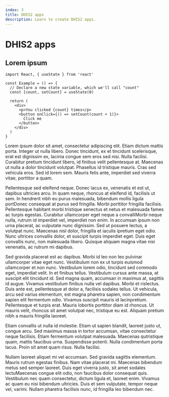 ```yaml
---
index: 3
title: DHIS2 apps
description: Learn to create DHIS2 apps.
---
```


# DHIS2 apps

## Lorem ipsum

```js{4,5}
import React, { useState } from 'react'

const Example = () => {
  // Declare a new state variable, which we'll call "count"
  const [count, setCount] = useState(0)

  return (
    <div>
      <p>You clicked {count} times</p>
      <button onClick={() => setCount(count + 1)}>
        Click me
      </button>
    </div>
  )
}
```

Lorem ipsum dolor sit amet, consectetur adipiscing elit. Etiam dictum mattis porta. Integer ut nulla libero. Donec tincidunt, ex et tincidunt scelerisque, erat est dignissim ex, lacinia congue sem eros sed nisi. Nulla facilisi. Curabitur pretium tincidunt libero, id finibus velit pellentesque at. Maecenas ut nulla a dolor tincidunt volutpat. Phasellus id tristique mauris. Cras sed vehicula eros. Sed id lorem sem. Mauris felis ante, imperdiet sed viverra vitae, porttitor a quam.

Pellentesque sed eleifend neque. Donec lacus ex, venenatis et est ut, dapibus ultricies arcu. In quam neque, rhoncus at eleifend id, facilisis ut sem. In hendrerit nibh eu purus malesuada, bibendum mollis ligula portDonec consequat at purus sed fringilla. Morbi porttitor fringilla facilisis. Pellentesque habitant morbi tristique senectus et netus et malesuada fames ac turpis egestas. Curabitur ullamcorper eget neque a convalliMorbi neque nulla, rutrum id imperdiet vel, imperdiet non enim. In accumsan ipsum non urna placerat, ac vulputate nunc dignissim. Sed ut posuere lectus, a volutpat nunc. Maecenas nisl dolor, fringilla et iaculis ipretium eget odio. Nunc ultrices convallis dolor, et suscipit turpis imperdiet eget. Duis eget convallis nunc, non malesuada libero. Quisque aliquam magna vitae nisi venenatis, ac rutrum mi dapibus.

Sed gravida placerat est ac dapibus. Morbi id leo non leo pulvinar ullamcorper vitae eget nunc. Vestibulum non ex ut turpis euismod ullamcorper et non nunc. Vestibulum lorem odio, tincidunt sed commodo eget, imperdiat velit. In et finibus tellus. Vestibulum cursus ante massa, at suscipit elit tincidunt id. Sed magna quam, accumsan in maximus at, sagittis id augue. Vivamus vestibulum finibus nulla vel dapibus. Morbi et rislectus. Duis ante est, pellentesque at dolor a, facilisis sodales tellus. Ut vehicula, arcu sed varius elementum, est magna pharetra sapien, non condimentum sapien elit fermentum odio. Vivamus suscipit mauris id lacinpretium. Pellentesque et turpis erat. Mauris lobortis porttitor diam id rhoncus. Ut mauris velit, rhoncus sit amet volutpat nec, tristique eu est. Aliquam pretium nibh a mauris fringilla laoreet.

Etiam convallis ut nulla id molestie. Etiam ut sapien blandit, laoreet justo ut, congue arcu. Sed maximus massa in tortor accumsan, vitae consectetur neque facilisis. Etiam fermentum volutpat malesuada. Maecenas qutristique quam, mattis faucibus urna. Suspendisse potenti. Nulla condimentum porta lacus. Proin sit amet quam risus. Nulla facilisi.

Nullam laoreet aliquet mi vel accumsan. Sed gravida sagittis elementum. Mauris rutrum egestas finibus. Nam vitae placerat mi. Maecenas bibendum metus sed semper laoreet. Duis eget viverra justo, sit amet sodales lectuMaecenas congue elit odio, non faucibus dolor consequat quis. Vestibulum nec quam consectetur, dictum ligula et, laoreet enim. Vivamus ac quam eu nisi bibendum ultricies. Duis et sem vulputate, tempor neque vel, varimi. Nullam pharetra facilisis nunc, id fringilla leo bibendum nec.

